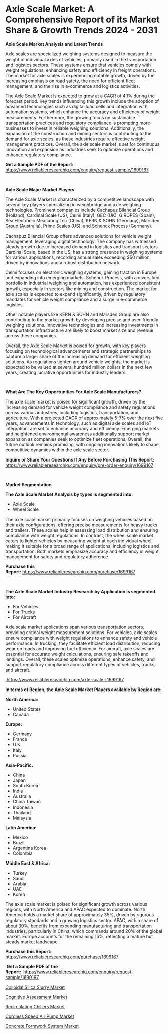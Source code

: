 <p><h1>Axle Scale Market: A Comprehensive Report of its Market Share & Growth Trends 2024 - 2031</h1></p><p><strong>Axle Scale Market Analysis and Latest Trends</strong></p>
<p><p>Axle scales are specialized weighing systems designed to measure the weight of individual axles of vehicles, primarily used in the transportation and logistics sectors. These systems ensure that vehicles comply with weight regulations, enhancing safety and efficiency in freight operations. The market for axle scales is experiencing notable growth, driven by the increasing emphasis on road safety, the need for efficient fleet management, and the rise in e-commerce and logistics activities.</p><p>The Axle Scale Market is expected to grow at a CAGR of 4.1% during the forecast period. Key trends influencing this growth include the adoption of advanced technologies such as digital load cells and integration with automation systems, which enhance the accuracy and efficiency of weight measurements. Furthermore, the growing focus on sustainable transportation practices and regulatory compliance is prompting more businesses to invest in reliable weighing solutions. Additionally, the expansion of the construction and mining sectors is contributing to the demand for axle scales, as these industries require effective weight management practices. Overall, the axle scale market is set for continuous innovation and expansion as industries seek to optimize operations and enhance regulatory compliance.</p></p>
<p><strong>Get a Sample PDF of the Report:&nbsp;</strong> <a href="https://www.reliableresearchiq.com/enquiry/request-sample/1699167?utm_campaign=1283&utm_medium=2&utm_source=Github&utm_content=ia&utm_term=20102024&utm_id=axle-scale">https://www.reliableresearchiq.com/enquiry/request-sample/1699167</a></p>
<p>&nbsp;</p>
<p><strong>Axle Scale Major Market Players</strong></p>
<p><p>The Axle Scale Market is characterized by a competitive landscape with several key players specializing in weighbridge and axle weighing technologies. Prominent companies include Cachapuz Bilanciai Group (Holland), Cardinal Scale (US), Celmi (Italy), GEC (UK), GIROPES (Spain), Sea Electronic Measuring Tec (China), KERN & SOHN (Germany), Marsden Group (Australia), Prime Scales (US), and Schenck Process (Germany).</p><p>Cachapuz Bilanciai Group offers advanced solutions for vehicle weight management, leveraging digital technology. The company has witnessed steady growth due to increased demand in logistics and transport sectors. Cardinal Scale, based in the US, has a strong presence in weighing systems for various applications, recording annual sales exceeding $50 million, driven by innovations and a robust distribution network.</p><p>Celmi focuses on electronic weighing systems, gaining traction in Europe and expanding into emerging markets. Schenck Process, with a diversified portfolio in industrial weighing and automation, has experienced consistent growth, especially in sectors like mining and construction. The market for axle scales is expected to expand significantly, driven by regulatory mandates for vehicle weight compliance and a surge in e-commerce logistics.</p><p>Other notable players like KERN & SOHN and Marsden Group are also contributing to the market growth by developing precise and user-friendly weighing solutions. Innovative technologies and increasing investments in transportation infrastructure are likely to boost market size and revenue across these companies.</p><p>Overall, the Axle Scale Market is poised for growth, with key players focusing on technological advancements and strategic partnerships to capture a larger share of the increasing demand for efficient weighing solutions. As regulations tighten around vehicle weights, the market is expected to be valued at several hundred million dollars in the next few years, creating lucrative opportunities for industry leaders.</p></p>
<p>&nbsp;</p>
<p><strong>What Are The Key Opportunities For Axle Scale Manufacturers?</strong></p>
<p><p>The axle scale market is poised for significant growth, driven by the increasing demand for vehicle weight compliance and safety regulations across various industries, including logistics, transportation, and agriculture. With a projected CAGR of approximately 5-7% over the next five years, advancements in technology, such as digital axle scales and IoT integration, are set to enhance accuracy and efficiency. Emerging markets and heightened environmental awareness additionally support market expansion as companies seek to optimize fleet operations. Overall, the future outlook remains promising, with ongoing innovations likely to shape competitive dynamics within the axle scale sector.</p></p>
<p><strong>Inquire or Share Your Questions If Any Before Purchasing This Report:</strong> <a href="https://www.reliableresearchiq.com/enquiry/pre-order-enquiry/1699167?utm_campaign=1283&utm_medium=2&utm_source=Github&utm_content=ia&utm_term=20102024&utm_id=axle-scale">https://www.reliableresearchiq.com/enquiry/pre-order-enquiry/1699167</a></p>
<p>&nbsp;</p>
<p><strong>Market Segmentation</strong></p>
<p><strong>The Axle Scale Market Analysis by types is segmented into:</strong></p>
<p><ul><li>Axle Scale</li><li>Wheel Scale</li></ul></p>
<p><p>The axle scale market primarily focuses on weighing vehicles based on their axle configurations, offering precise measurements for heavy trucks and trailers. These scales help in assessing load distribution and ensuring compliance with weight regulations. In contrast, the wheel scale market caters to lighter vehicles by measuring weight at each individual wheel, making it suitable for a broad range of applications, including logistics and transportation. Both markets emphasize accuracy and efficiency in weight management for safety and regulatory adherence.</p></p>
<p><strong>Purchase this Report:&nbsp;</strong><a href="https://www.reliableresearchiq.com/purchase/1699167?utm_campaign=1283&utm_medium=2&utm_source=Github&utm_content=ia&utm_term=20102024&utm_id=axle-scale">https://www.reliableresearchiq.com/purchase/1699167</a></p>
<p>&nbsp;</p>
<p><strong>The Axle Scale Market Industry Research by Application is segmented into:</strong></p>
<p><ul><li>For Vehicles</li><li>For Trucks</li><li>For Aircraft</li></ul></p>
<p><p>Axle scale market applications span various transportation sectors, providing critical weight measurement solutions. For vehicles, axle scales ensure compliance with weight regulations to enhance safety and vehicle performance. In trucking, they facilitate efficient load distribution, reducing wear on roads and improving fuel efficiency. For aircraft, axle scales are essential for accurate weight calculations, ensuring safe takeoffs and landings. Overall, these scales optimize operations, enhance safety, and support regulatory compliance across different types of vehicles, trucks, and aircraft.</p></p>
<p><a href="https://www.reliableresearchiq.com/axle-scale-r1699167?utm_campaign=1283&utm_medium=2&utm_source=Github&utm_content=ia&utm_term=20102024&utm_id=axle-scale">&nbsp;https://www.reliableresearchiq.com/axle-scale-r1699167</a></p>
<p><strong>In terms of Region, the Axle Scale Market Players available by Region are:</strong></p>
<p>
    <p> <strong> North America: </strong>
        <ul>
            <li>United States</li>
            <li>Canada</li>
        </ul>
        </p> 
    <p> <strong> Europe: </strong>
        <ul>
            <li>Germany</li>
            <li>France</li>
            <li>U.K.</li>
            <li>Italy</li>
            <li>Russia</li>
        </ul>
        </p> 
    <p> <strong> Asia-Pacific: </strong>
        <ul>
            <li>China</li>
            <li>Japan</li>
            <li>South Korea</li>
            <li>India</li>
            <li>Australia</li>
            <li>China Taiwan</li>
            <li>Indonesia</li>
            <li>Thailand</li>
            <li>Malaysia</li>
        </ul>
        </p> 
    <p> <strong> Latin America: </strong>
        <ul>
            <li>Mexico</li>
            <li>Brazil</li>
            <li>Argentina Korea</li>
            <li>Colombia</li>
        </ul>
        </p> 
    <p> <strong> Middle East & Africa: </strong>
        <ul>
            <li>Turkey</li>
            <li>Saudi</li>
            <li>Arabia</li>
            <li>UAE</li>
            <li>Korea</li>
        </ul>
    </p>
    </p>
<p><p>The axle scale market is poised for significant growth across various regions, with North America and APAC expected to dominate. North America holds a market share of approximately 35%, driven by rigorous regulatory standards and a growing logistics sector. APAC, with a share of about 30%, benefits from expanding manufacturing and transportation industries, particularly in China, which commands around 20% of the global market. Europe accounts for the remaining 15%, reflecting a mature but steady market landscape.</p></p>
<p><strong>Purchase this Report: </strong><a href="https://www.reliableresearchiq.com/purchase/1699167?utm_campaign=1283&utm_medium=2&utm_source=Github&utm_content=ia&utm_term=20102024&utm_id=axle-scale">https://www.reliableresearchiq.com/purchase/1699167</a></p>
<p>&nbsp;<strong>Get a Sample PDF of the Report:&nbsp;&nbsp;</strong><a href="https://www.reliableresearchiq.com/enquiry/request-sample/1699167?utm_campaign=1283&utm_medium=2&utm_source=Github&utm_content=ia&utm_term=20102024&utm_id=axle-scale">https://www.reliableresearchiq.com/enquiry/request-sample/1699167</a></p>
<p><strong></strong></p>
<p><p><a href="https://github.com/angilauio/Market-Research-Report-List-1/blob/main/colloidal-silica-slurry-market.md?utm_campaign=1283&utm_medium=2&utm_source=Github&utm_content=ia&utm_term=20102024&utm_id=axle-scale">Colloidal Silica Slurry Market</a></p><p><a href="https://www.linkedin.com/pulse/cognitive-assessment-market-revolution-2024-2031-trends-shaping-6ghhc?utm_campaign=1283&utm_medium=2&utm_source=Github&utm_content=ia&utm_term=20102024&utm_id=axle-scale">Cognitive Assessment Market</a></p><p><a href="https://www.linkedin.com/pulse/global-recirculating-chillers-market-opportunities-forecast-adv9e?utm_campaign=1283&utm_medium=2&utm_source=Github&utm_content=ia&utm_term=20102024&utm_id=axle-scale">Recirculating Chillers Market</a></p><p><a href="https://issuu.com/reportprime-2/docs/cordless-speed-air-pump-market-size_6631970512f056?utm_campaign=1283&utm_medium=2&utm_source=Github&utm_content=ia&utm_term=20102024&utm_id=axle-scale">Cordless Speed Air Pump Market</a></p><p><a href="https://issuu.com/reportprime-2/docs/concrete-formwork-system-market-siz_45380d03bada0c?utm_campaign=1283&utm_medium=2&utm_source=Github&utm_content=ia&utm_term=20102024&utm_id=axle-scale">Concrete Formwork System Market</a></p></p>